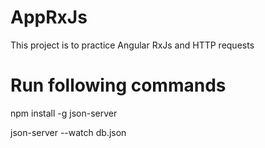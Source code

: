 # AppRxJs

This project is to practice Angular RxJs and HTTP requests

# Run following commands

npm install -g json-server

json-server --watch db.json





